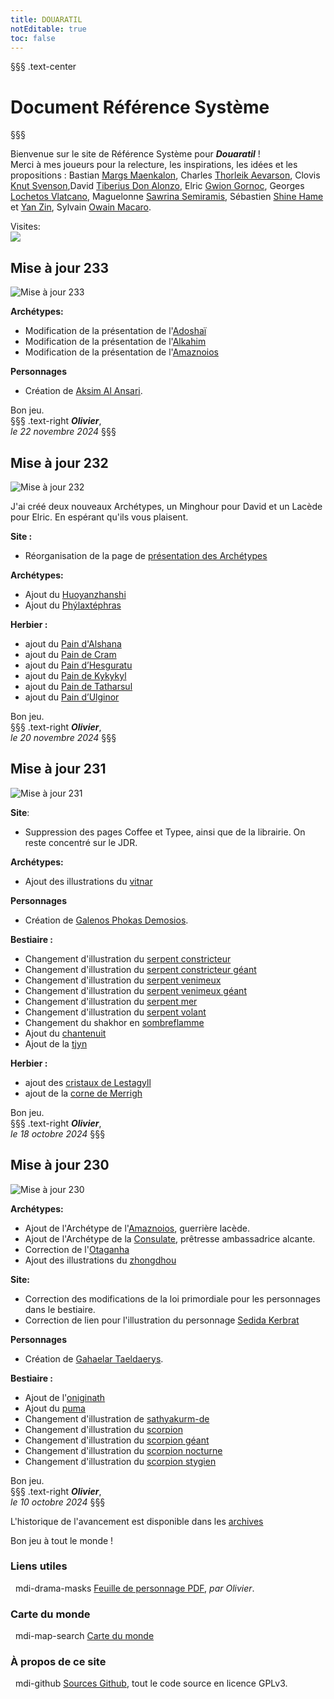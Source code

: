 ```yaml
---
title: DOUARATIL
notEditable: true
toc: false
---
```

§§§ .text-center
# Document Référence Système
§§§

<v-row>

<v-col cols="12" md="6">

Bienvenue sur le site de Référence Système pour _**Douaratil**_ !  
Merci à mes joueurs pour la relecture, les inspirations, les idées et les propositions : Bastian [Margs Maenkalon](/bestiaire/margs-maenkalon), Charles [Thorleik Aevarson](/bestiaire/thorleik-aevarson), Clovis [Knut Svenson](/bestiaire/knut-svenson),David [Tiberius Don Alonzo](/bestiaire/tiberius-don-alonzo), Elric [Gwion Gornoc](/bestiaire/gwion-gornoc), Georges [Lochetos Vlatcano](/bestiaire/lochetos-vlatcano), Maguelonne [Sawrina Semiramis](/bestiaire/sawrina-semiramis), Sébastien [Shine Hame](/bestiaire/shine-hame) et [Yan Zin](/bestiaire/yan-zin), Sylvain [Owain Macaro](/bestiaire/owain-macaro).  

Visites:   
<a href="http://www.mon-compteur.fr"><img src="http://www.mon-compteur.fr/html_c01genv2-241098-5" border="0" /></a>  

## Mise à jour 233
![Mise à jour 233](https://www.douaratil.fr/illustrations/site/maj233.jpeg)     

**Archétypes:**   
- Modification de la présentation de l'[Adoshaï](/archetypes/adoshai)    
- Modification de la présentation de l'[Alkahim](/archetypes/alkahim)   
- Modification de la présentation de l'[Amaznoios](/archetypes/amaznoios)     

**Personnages**    
- Création de [Aksim Al Ansari](/bestiaire/aksim-al-ansari).    

Bon jeu.     
§§§ .text-right
_**Olivier**_,  
_le 22 novembre 2024_
§§§

## Mise à jour 232
![Mise à jour 232](https://www.douaratil.fr/illustrations/site/maj232.jpeg)     

J'ai créé deux nouveaux Archétypes, un Minghour pour David et un Lacède pour Elric. En espérant qu'ils vous plaisent.

**Site :**   
- Réorganisation de la page de [présentation des Archétypes](/archetypes/1-presentation)

**Archétypes:**   
- Ajout du [Huoyanzhanshi](/archetypes/huoyanzhanshi)
- Ajout du [Phýlaxtéphras](/archetypes/phylaxtephras)

**Herbier :**   
- ajout du [Pain d'Alshana](/herbier/nourritures-speciales/#pain-d-alshana)    
- ajout du [Pain de Cram](/herbier/nourritures-speciales/#pain-de-cram)    
- ajout du [Pain d’Hesguratu](/herbier/nourritures-speciales/#pain-d-hesguratu)    
- ajout du [Pain de Kykykyl](/herbier/nourritures-speciales/#pain-de-kykykyl)    
- ajout du [Pain de Tatharsul](/herbier/nourritures-speciales/#pain-de-tatharsul)    
- ajout du [Pain d’Ulginor](/herbier/nourritures-speciales/#pain-d-ulginor)  

Bon jeu.     
§§§ .text-right
_**Olivier**_,  
_le 20 novembre 2024_
§§§

## Mise à jour 231
![Mise à jour 231](https://www.douaratil.fr/illustrations/site/maj231.jpeg)     

**Site**:
- Suppression des pages Coffee et Typee, ainsi que de la librairie. On reste concentré sur le JDR.

**Archétypes:**   
- Ajout des illustrations du [vitnar](/archetypes/vitnar)

**Personnages**    
- Création de [Galenos Phokas Demosios](/bestiaire/galenos-phokas-demosios).    

**Bestiaire :**   
- Changement d'illustration du [serpent constricteur](/bestiaire/serpent-constricteur)   
- Changement d'illustration du [serpent constricteur géant](/bestiaire/serpent-constricteur-geant)   
- Changement d'illustration du [serpent venimeux](/bestiaire/serpent-venimeux)   
- Changement d'illustration du [serpent venimeux géant](/bestiaire/serpent-venimeux-geant)   
- Changement d'illustration du [serpent mer](/bestiaire/serpent-de-mer)   
- Changement d'illustration du [serpent volant](/bestiaire/serpent-volant)   
- Changement du shakhor en [sombreflamme](/bestiaire/sombreflamme)   
- Ajout du [chantenuit](/bestiaire/chantenuit)   
- Ajout de la [tjyn](/bestiaire/tjyn)   

**Herbier :**   
- ajout des [cristaux de Lestagyll](/herbier/modifications-de-caracteristiques/#cristaux-de-lestagyll)    
- ajout de la [corne de Merrigh](/herbier/modifications-de-caracteristiques/#corne-de-merrigh)

Bon jeu.     
§§§ .text-right
_**Olivier**_,  
_le 18 octobre 2024_
§§§

## Mise à jour 230
![Mise à jour 230](https://www.douaratil.fr/illustrations/site/maj230.jpeg)     

**Archétypes:**   
- Ajout de l'Archétype de l'[Amaznoios](/archetypes/amaznoios), guerrière lacède.   
- Ajout de l'Archétype de la [Consulate](/archetypes/consulate), prêtresse ambassadrice alcante.   
- Correction de l'[Otaganha](/archetypes/otaganha)
- Ajout des illustrations du [zhongdhou](/archetypes/zhongdhou)

**Site:**   
- Correction des modifications de la loi primordiale pour les personnages dans le bestiaire. 
- Correction de lien pour l'illustration du personnage [Sedida Kerbrat](/bestiaire/sedida-kerbrat)   

**Personnages**    
- Création de [Gahaelar Taeldaerys](/bestiaire/gahaelar-taeldaerys).    

**Bestiaire :**   
- Ajout de l'[oniginath](/bestiaire/oniginath)   
- Ajout du [puma](/bestiaire/puma)
- Changement d'illustration de [sathyakurm-de](/bestiaire/sathyakurm-de)       
- Changement d'illustration du [scorpion](/bestiaire/scorpion)   
- Changement d'illustration du [scorpion géant](/bestiaire/scorpion-geant)   
- Changement d'illustration du [scorpion nocturne](/bestiaire/scorpion-nocturne)   
- Changement d'illustration du [scorpion stygien](/bestiaire/scorpion-stygien)   

Bon jeu.     
§§§ .text-right
_**Olivier**_,  
_le 10 octobre 2024_
§§§


L'historique de l'avancement est disponible dans les [archives](/archives/)

Bon jeu à tout le monde !

</v-col>

<v-col cols="12" md="6">  

### Liens utiles
&nbsp;
<v-icon>mdi-drama-masks</v-icon> [Feuille de personnage PDF](https://www.douaratil.fr/feuilledejdr/FDPgenerique.pdf), _par Olivier_.     

### Carte du monde
&nbsp;
<v-icon>mdi-map-search</v-icon> [Carte du monde](https://www.douaratil.fr/cartes/cartedumonde.jpg)    

### À propos de ce site
&nbsp;
<v-icon>mdi-github</v-icon> [Sources Github](https://github.com/Douaratil/douaratil-drs), tout le code source en licence GPLv3.  


</v-col>

</v-row>

